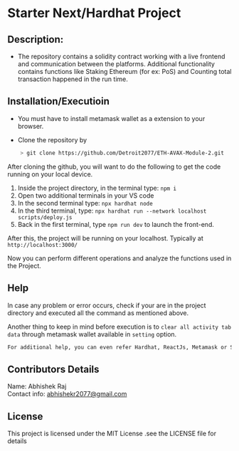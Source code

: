 # Starter Next/Hardhat Project

## Description:

- The repository contains a solidity contract working with a live frontend and communication between the platforms. Additional functionality contains functions like Staking Ethereum (for ex: PoS) and Counting total transaction happened in the run time.

## Installation/Executioin

- You must have to install metamask wallet as a extension to your browser.

- Clone the repository by

```sh
    > git clone https://github.com/Detroit2077/ETH-AVAX-Module-2.git
```

After cloning the github, you will want to do the following to get the code running on your local device.

1. Inside the project directory, in the terminal type: `npm i`
2. Open two additional terminals in your VS code
3. In the second terminal type: `npx hardhat node`
4. In the third terminal, type: `npx hardhat run --network localhost scripts/deploy.js`
5. Back in the first terminal, type `npm run dev` to launch the front-end.

After this, the project will be running on your localhost.
Typically at `http://localhost:3000/`

Now you can perform different operations and analyze the functions used in the Project.

## Help

In case any problem or error occurs, check if your are in the project directory and executed all the command as mentioned above.

Another thing to keep in mind before execution is to `clear all activity tab data` through metamask wallet available in `setting` option.

```sh
For additional help, you can even refer Hardhat, ReactJs, Metamask or Solidity documentation
```

## Contributors Details

Name: Abhishek Raj <br>
Contact info: abhishekr2077@gmail.com

## License

This project is licensed under the MIT License .see the LICENSE file for details
